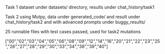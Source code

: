 Task 1 dataset under datasets/ directory, results under chat_history/task1

Task 2 using Mutpy, data under generated_code/ and result under chat_history/task2 and with advanced prompts under buggy_results/

25 runnable files with test cases passed, used for task2 mutations

["00","02","03","04","05","06","08","09","12","14","16","20","21","22","23","25","26","27","28","29","30","33","34","38","39","40"]






